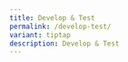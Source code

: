 ```yaml
---
title: Develop & Test
permalink: /develop-test/
variant: tiptap
description: Develop & Test
---
```

